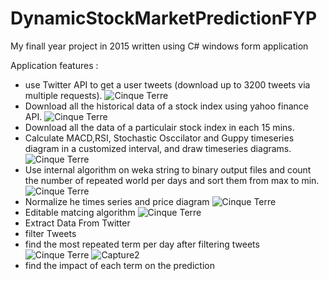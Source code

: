 # DynamicStockMarketPredictionFYP
My finall year project in 2015 written using C# windows form application



Application features : 
<ul>
<li>use Twitter API to get a user tweets (download up to 3200 tweets via multiple requests).
<img src="https://s30.postimg.org/tp0s3nkox/Tweets.png" class="img-rounded" alt="Cinque Terre" >
</li>


<li>Download all the historical data of a stock index using yahoo finance API. 
<img src="https://s23.postimg.org/iejt0th3v/image.png" class="img-rounded" alt="Cinque Terre" >
</li>
<li>Download all the data of a particulair stock index in each 15 mins.</li>
<li>Calculate MACD,RSI, Stochastic Osccilator and Guppy timeseries diagram in a customized interval, and draw timeseries diagrams.
<img src="https://s27.postimg.org/isb9fx4sj/All.png" class="img-rounded" alt="Cinque Terre" >
</li>
<li>Use internal algorithm on weka string to binary output files and count the number of repeated world per days and sort them from max to min.
<img src="https://s27.postimg.org/nwbealmur/salemandar_CSH.jpg" class="img-rounded" alt="Cinque Terre" >
</li>
<li>Normalize he times series and price diagram
<img src="https://s27.postimg.org/kncd5l8b7/normal.png" class="img-rounded" alt="Cinque Terre" >
</li>

<li>Editable matcing algorithm 
<img src="https://s27.postimg.org/kddpsn8c3/matching.png" class="img-rounded" alt="Cinque Terre" >
</li>

<li>Extract Data From Twitter 
</li>
<li>filter Tweets
</li>
<li>find the most repeated term per day after filtering tweets
<img src="https://image.ibb.co/f4nw2Q/Capture.png" class="img-rounded" alt="Cinque Terre" >
<img src="https://image.ibb.co/gLBCbk/Capture2.png" alt="Capture2" border="0">
</li>
<li>find the impact of each term on the prediction 
</li>



</ul>


